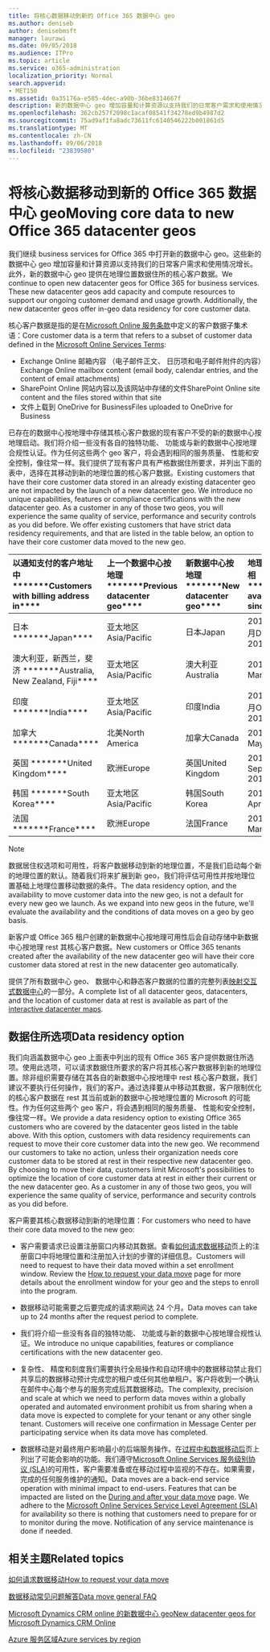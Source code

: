 ```yaml
---
title: 将核心数据移动到新的 Office 365 数据中心 geo
ms.author: deniseb
author: denisebmsft
manager: laurawi
ms.date: 09/05/2018
ms.audience: ITPro
ms.topic: article
ms.service: o365-administration
localization_priority: Normal
search.appverid:
- MET150
ms.assetid: 0a35176a-e585-4dec-a90b-36be8314667f
description: 新的数据中心 geo 增加容量和计算资源以支持我们的日常客户需求和使用情况增长。此外，新的数据中心 geo 提供在地理位置数据住所的核心客户数据。核心客户数据是一个术语，指的是在 Microsoft Online 服务条款中定义的客户数据子集： Exchange Online 邮箱内容 （电子邮件正文、 日历项和电子邮件附件的内容） 和 SharePoint Online 网站内容和文件存储在该站点，并上载到 OneDrive for Business 文件。
ms.openlocfilehash: 362cb257f2098c1acaf08541f34278ed9b4987d2
ms.sourcegitcommit: 75ad9af1fa8adc73611fc6140546222b001861d5
ms.translationtype: MT
ms.contentlocale: zh-CN
ms.lasthandoff: 09/06/2018
ms.locfileid: "23839580"
---
```

# <a name="moving-core-data-to-new-office-365-datacenter-geos"></a><span data-ttu-id="2ee39-105">将核心数据移动到新的 Office 365 数据中心 geo</span><span class="sxs-lookup"><span data-stu-id="2ee39-105">Moving core data to new Office 365 datacenter geos</span></span>

<span data-ttu-id="2ee39-p102">我们继续 business services for Office 365 中打开新的数据中心 geo。这些新的数据中心 geo 增加容量和计算资源以支持我们的日常客户需求和使用情况增长。此外，新的数据中心 geo 提供在地理位置数据住所的核心客户数据。</span><span class="sxs-lookup"><span data-stu-id="2ee39-p102">We continue to open new datacenter geos for Office 365 for business services. These new datacenter geos add capacity and compute resources to support our ongoing customer demand and usage growth. Additionally, the new datacenter geos offer in-geo data residency for core customer data.</span></span> 

<span data-ttu-id="2ee39-109">核心客户数据是指的是在[Microsoft Online 服务条款](https://go.microsoft.com/fwlink/p/?LinkID=249048)中定义的客户数据子集术语：</span><span class="sxs-lookup"><span data-stu-id="2ee39-109">Core customer data is a term that refers to a subset of customer data defined in the [Microsoft Online Services Terms](https://go.microsoft.com/fwlink/p/?LinkID=249048):</span></span> 
- <span data-ttu-id="2ee39-110">Exchange Online 邮箱内容 （电子邮件正文、 日历项和电子邮件附件的内容）</span><span class="sxs-lookup"><span data-stu-id="2ee39-110">Exchange Online mailbox content (email body, calendar entries, and the content of email attachments)</span></span>
- <span data-ttu-id="2ee39-111">SharePoint Online 网站内容以及该网站中存储的文件</span><span class="sxs-lookup"><span data-stu-id="2ee39-111">SharePoint Online site content and the files stored within that site</span></span>
- <span data-ttu-id="2ee39-112">文件上载到 OneDrive for Business</span><span class="sxs-lookup"><span data-stu-id="2ee39-112">Files uploaded to OneDrive for Business</span></span> 
  
<span data-ttu-id="2ee39-p103">已存在的数据中心按地理中存储其核心客户数据的现有客户不受的新的数据中心按地理启动。我们将介绍一些没有各自的独特功能、 功能或与新的数据中心按地理合规性认证。作为任何这些两个 geo 客户，将会遇到相同的服务质量、 性能和安全控制，像往常一样。我们提供了现有客户具有严格数据住所要求，并列出下面的表中，选择在其移动到新的地理位置的核心客户数据。</span><span class="sxs-lookup"><span data-stu-id="2ee39-p103">Existing customers that have their core customer data stored in an already existing datacenter geo are not impacted by the launch of a new datacenter geo. We introduce no unique capabilities, features or compliance certifications with the new datacenter geo. As a customer in any of those two geos, you will experience the same quality of service, performance and security controls as you did before. We offer existing customers that have strict data residency requirements, and that are listed in the table below, an option to have their core customer data moved to the new geo.</span></span>
  
|<span data-ttu-id="2ee39-117">以通知支付的客户地址中 \*\*\*</span><span class="sxs-lookup"><span data-stu-id="2ee39-117">\*\*\*\*Customers with billing address in\*\*\*\*</span></span>|<span data-ttu-id="2ee39-118">上一个数据中心按地理 \*\*\*</span><span class="sxs-lookup"><span data-stu-id="2ee39-118">\*\*\*\*Previous datacenter geo\*\*\*\*</span></span>|<span data-ttu-id="2ee39-119">新数据中心按地理 \*\*\*</span><span class="sxs-lookup"><span data-stu-id="2ee39-119">\*\*\*\*New datacenter geo\*\*\*\*</span></span>|<span data-ttu-id="2ee39-120">地理位置可用相 \*\*\*</span><span class="sxs-lookup"><span data-stu-id="2ee39-120">\*\*\*\*Geo available since\*\*\*\*</span></span>|
|:-----|:-----|:-----|:-----|
|<span data-ttu-id="2ee39-121">日本 \*\*\*</span><span class="sxs-lookup"><span data-stu-id="2ee39-121">\*\*\*\*Japan\*\*\*\*</span></span>| <span data-ttu-id="2ee39-122">亚太地区</span><span class="sxs-lookup"><span data-stu-id="2ee39-122">Asia/Pacific</span></span> | <span data-ttu-id="2ee39-123">日本</span><span class="sxs-lookup"><span data-stu-id="2ee39-123">Japan</span></span> | <span data-ttu-id="2ee39-124">2014 年 12 月</span><span class="sxs-lookup"><span data-stu-id="2ee39-124">December 2014</span></span> |
|<span data-ttu-id="2ee39-125">澳大利亚，新西兰，斐济 \*\*\*</span><span class="sxs-lookup"><span data-stu-id="2ee39-125">\*\*\*\*Australia, New Zealand, Fiji\*\*\*\*</span></span>| <span data-ttu-id="2ee39-126">亚太地区</span><span class="sxs-lookup"><span data-stu-id="2ee39-126">Asia/Pacific</span></span> | <span data-ttu-id="2ee39-127">澳大利亚</span><span class="sxs-lookup"><span data-stu-id="2ee39-127">Australia</span></span> | <span data-ttu-id="2ee39-128">2015 年 3 月</span><span class="sxs-lookup"><span data-stu-id="2ee39-128">March 2015</span></span> |
|<span data-ttu-id="2ee39-129">印度 \*\*\*</span><span class="sxs-lookup"><span data-stu-id="2ee39-129">\*\*\*\*India\*\*\*\*</span></span>| <span data-ttu-id="2ee39-130">亚太地区</span><span class="sxs-lookup"><span data-stu-id="2ee39-130">Asia/Pacific</span></span> | <span data-ttu-id="2ee39-131">印度</span><span class="sxs-lookup"><span data-stu-id="2ee39-131">India</span></span> | <span data-ttu-id="2ee39-132">2015 年 10 月</span><span class="sxs-lookup"><span data-stu-id="2ee39-132">October 2015</span></span> |
|<span data-ttu-id="2ee39-133">加拿大 \*\*\*</span><span class="sxs-lookup"><span data-stu-id="2ee39-133">\*\*\*\*Canada\*\*\*\*</span></span>| <span data-ttu-id="2ee39-134">北美</span><span class="sxs-lookup"><span data-stu-id="2ee39-134">North America</span></span> | <span data-ttu-id="2ee39-135">加拿大</span><span class="sxs-lookup"><span data-stu-id="2ee39-135">Canada</span></span> | <span data-ttu-id="2ee39-136">2016 年 5 月</span><span class="sxs-lookup"><span data-stu-id="2ee39-136">May 2016</span></span> |
|<span data-ttu-id="2ee39-137">英国 \*\*\*</span><span class="sxs-lookup"><span data-stu-id="2ee39-137">\*\*\*\*United Kingdom\*\*\*\*</span></span>| <span data-ttu-id="2ee39-138">欧洲</span><span class="sxs-lookup"><span data-stu-id="2ee39-138">Europe</span></span> | <span data-ttu-id="2ee39-139">英国</span><span class="sxs-lookup"><span data-stu-id="2ee39-139">United Kingdom</span></span> | <span data-ttu-id="2ee39-140">2016 年 9 月</span><span class="sxs-lookup"><span data-stu-id="2ee39-140">September 2016</span></span> |
|<span data-ttu-id="2ee39-141">韩国 \*\*\*</span><span class="sxs-lookup"><span data-stu-id="2ee39-141">\*\*\*\*South Korea\*\*\*\*</span></span>| <span data-ttu-id="2ee39-142">亚太地区</span><span class="sxs-lookup"><span data-stu-id="2ee39-142">Asia/Pacific</span></span> | <span data-ttu-id="2ee39-143">韩国</span><span class="sxs-lookup"><span data-stu-id="2ee39-143">South Korea</span></span> | <span data-ttu-id="2ee39-144">2017 年 4 月</span><span class="sxs-lookup"><span data-stu-id="2ee39-144">April 2017</span></span> |
|<span data-ttu-id="2ee39-145">法国 \*\*\*</span><span class="sxs-lookup"><span data-stu-id="2ee39-145">\*\*\*\*France\*\*\*\*</span></span>| <span data-ttu-id="2ee39-146">欧洲</span><span class="sxs-lookup"><span data-stu-id="2ee39-146">Europe</span></span> | <span data-ttu-id="2ee39-147">法国</span><span class="sxs-lookup"><span data-stu-id="2ee39-147">France</span></span> | <span data-ttu-id="2ee39-148">2018 年 3 月</span><span class="sxs-lookup"><span data-stu-id="2ee39-148">March 2018</span></span> |
   
> [!NOTE]
> <span data-ttu-id="2ee39-p104">数据居住权选项和可用性，将客户数据移动到新的地理位置，不是我们启动每个新的地理位置的默认。随着我们将来扩展到新 geo，我们将评估可用性并按地理位置基础上地理位置移动数据的条件。</span><span class="sxs-lookup"><span data-stu-id="2ee39-p104">The data residency option, and the availability to move customer data into the new geo, is not a default for every new geo we launch. As we expand into new geos in the future, we'll evaluate the availability and the conditions of data moves on a geo by geo basis.</span></span> 
  
<span data-ttu-id="2ee39-151">新客户或 Office 365 租户创建的新数据中心按地理可用性后会自动存储中新数据中心按地理 rest 其核心客户数据。</span><span class="sxs-lookup"><span data-stu-id="2ee39-151">New customers or Office 365 tenants created after the availability of the new datacenter geo will have their core customer data stored at rest in the new datacenter geo automatically.</span></span>
  
<span data-ttu-id="2ee39-152">提供了所有数据中心 geo、 数据中心和静态客户数据的位置的完整列表[映射交互式数据中心](https://aka.ms/dcmaps)的一部分。</span><span class="sxs-lookup"><span data-stu-id="2ee39-152">A complete list of all datacenter geos, datacenters, and the location of customer data at rest is available as part of the [interactive datacenter maps](https://aka.ms/dcmaps).</span></span> 
  
## <a name="data-residency-option"></a><span data-ttu-id="2ee39-153">数据住所选项</span><span class="sxs-lookup"><span data-stu-id="2ee39-153">Data residency option</span></span>

<span data-ttu-id="2ee39-p105">我们向涵盖数据中心 geo 上面表中列出的现有 Office 365 客户提供数据住所选项。使用此选项，可以请求数据住所要求的客户将其核心客户数据移到新的地理位置。除非组织需要存储在其各自的新数据中心按地理中 rest 核心客户数据，我们建议不要执行任何操作，我们的客户。通过选择要从中移动其数据，客户限制优化的核心客户数据在 rest 其当前或新的数据中心按地理位置的 Microsoft 的可能性。作为任何这些两个 geo 客户，将会遇到相同的服务质量、 性能和安全控制，像往常一样。</span><span class="sxs-lookup"><span data-stu-id="2ee39-p105">We provide a data residency option to existing Office 365 customers who are covered by the datacenter geos listed in the table above. With this option, customers with data residency requirements can request to move their core customer data into the new geo. We recommend our customers to take no action, unless their organization needs core customer data to be stored at rest in their respective new datacenter geo. By choosing to move their data, customers limit Microsoft's possibilities to optimize the location of core customer data at rest in either their current or the new datacenter geo. As a customer in any of those two geos, you will experience the same quality of service, performance and security controls as you did before.</span></span>
  
<span data-ttu-id="2ee39-159">客户需要其核心数据移动到新的地理位置：</span><span class="sxs-lookup"><span data-stu-id="2ee39-159">For customers who need to have their core data moved to the new geo:</span></span>
  
- <span data-ttu-id="2ee39-p106">客户需要请求已设置注册窗口内移动其数据。查看[如何请求数据移动](request-your-data-move.md)页上的注册窗口中将地理位置和注册加入计划的步骤的详细信息。</span><span class="sxs-lookup"><span data-stu-id="2ee39-p106">Customers will need to request to have their data moved within a set enrollment window. Review the [How to request your data move](request-your-data-move.md) page for more details about the enrollment window for your geo and the steps to enroll into the program.</span></span> 
    
- <span data-ttu-id="2ee39-162">数据移动可能需要之后要完成的请求期间达 24 个月。</span><span class="sxs-lookup"><span data-stu-id="2ee39-162">Data moves can take up to 24 months after the request period to complete.</span></span>
    
- <span data-ttu-id="2ee39-163">我们将介绍一些没有各自的独特功能、 功能或与新的数据中心按地理合规性认证。</span><span class="sxs-lookup"><span data-stu-id="2ee39-163">We introduce no unique capabilities, features or compliance certifications with the new datacenter geo.</span></span>
    
- <span data-ttu-id="2ee39-p107">复杂性、 精度和刻度我们需要执行全局操作和自动环境中的数据移动禁止我们共享后的数据移动预计完成您的租户或任何其他单租户。客户将收到一个确认在邮件中心每个参与的服务完成后其数据移动。</span><span class="sxs-lookup"><span data-stu-id="2ee39-p107">The complexity, precision and scale at which we need to perform data moves within a globally operated and automated environment prohibit us from sharing when a data move is expected to complete for your tenant or any other single tenant. Customers will receive one confirmation in Message Center per participating service when its data move has completed.</span></span> 
    
- <span data-ttu-id="2ee39-p108">数据移动是对最终用户影响最小的后端服务操作。在[过程中和数据移动后](during-and-after-your-data-move.md)页上列出了可能会影响的功能。我们遵守[Microsoft Online Services 服务级别协议 (SLA)](https://go.microsoft.com/fwlink/p/?LinkId=523897)的可用性，客户需要准备或在移动过程中监视的不存在。如果需要，完成的任何服务维护的通知。</span><span class="sxs-lookup"><span data-stu-id="2ee39-p108">Data moves are a back-end service operation with minimal impact to end-users. Features that can be impacted are listed on the [During and after your data move](during-and-after-your-data-move.md) page. We adhere to the [Microsoft Online Services Service Level Agreement (SLA)](https://go.microsoft.com/fwlink/p/?LinkId=523897) for availability so there is nothing that customers need to prepare for or to monitor during the move. Notification of any service maintenance is done if needed.</span></span> 
    
## <a name="related-topics"></a><span data-ttu-id="2ee39-170">相关主题</span><span class="sxs-lookup"><span data-stu-id="2ee39-170">Related topics</span></span> 
 
[<span data-ttu-id="2ee39-171">如何请求数据移动</span><span class="sxs-lookup"><span data-stu-id="2ee39-171">How to request your data move</span></span>](request-your-data-move.md)
    
[<span data-ttu-id="2ee39-172">数据移动常见问题解答</span><span class="sxs-lookup"><span data-stu-id="2ee39-172">Data move general FAQ</span></span>](data-move-faq.md)
  
[<span data-ttu-id="2ee39-173">Microsoft Dynamics CRM online 的新数据中心 geo</span><span class="sxs-lookup"><span data-stu-id="2ee39-173">New datacenter geos for Microsoft Dynamics CRM Online</span></span>](https://go.microsoft.com/fwlink/p/?Linkid=615924)
  
[<span data-ttu-id="2ee39-174">Azure 服务区域</span><span class="sxs-lookup"><span data-stu-id="2ee39-174">Azure services by region</span></span>](https://azure.microsoft.com/en-us/regions/)
  

